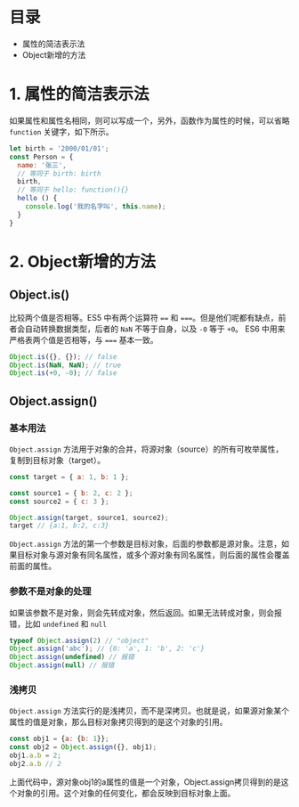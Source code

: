 # 目录
- 属性的简洁表示法
- Object新增的方法

# 1. 属性的简洁表示法

如果属性和属性名相同，则可以写成一个，另外，函数作为属性的时候，可以省略 `function` 关键字，如下所示。

```javascript
let birth = '2000/01/01';
const Person = {
  name: '张三',
  // 等同于 birth: birth
  birth,
  // 等同于 hello: function(){}
  hello () {
    console.log('我的名字叫', this.name);
  }
}
```

# 2. Object新增的方法

## Object.is()
比较两个值是否相等。ES5 中有两个运算符 `==` 和 `===`。但是他们呢都有缺点，前者会自动转换数据类型，后者的 `NaN` 不等于自身，以及 `-0` 等于 `+0`。
ES6 中用来严格表两个值是否相等，与 `===` 基本一致。

```javascript
Object.is({}, {}); // false
Object.is(NaN, NaN); // true
Object.is(+0, -0); // false
```
## Object.assign()

### 基本用法

`Object.assign` 方法用于对象的合并，将源对象（source）的所有可枚举属性，复制到目标对象（target）。

```javascript
const target = { a: 1, b: 1 };

const source1 = { b: 2, c: 2 };
const source2 = { c: 3 };

Object.assign(target, source1, source2);
target // {a:1, b:2, c:3}
```
`Object.assign` 方法的第一个参数是目标对象，后面的参数都是源对象。注意，如果目标对象与源对象有同名属性，或多个源对象有同名属性，则后面的属性会覆盖前面的属性。

### 参数不是对象的处理

如果该参数不是对象，则会先转成对象，然后返回。如果无法转成对象，则会报错，比如 `undefined` 和 `null`

```javascript
typeof Object.assign(2) // "object"
Object.assign('abc'); // {0: 'a', 1: 'b', 2: 'c'}
Object.assign(undefined) // 报错
Object.assign(null) // 报错
```
### 浅拷贝

`Object.assign` 方法实行的是浅拷贝，而不是深拷贝。也就是说，如果源对象某个属性的值是对象，那么目标对象拷贝得到的是这个对象的引用。
```javascript
const obj1 = {a: {b: 1}};
const obj2 = Object.assign({}, obj1);
obj1.a.b = 2;
obj2.a.b // 2
```
上面代码中，源对象obj1的a属性的值是一个对象，Object.assign拷贝得到的是这个对象的引用。这个对象的任何变化，都会反映到目标对象上面。


